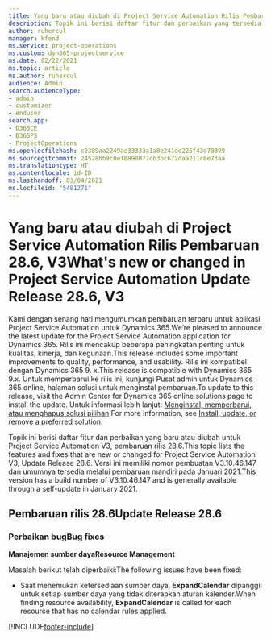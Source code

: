 ```yaml
---
title: Yang baru atau diubah di Project Service Automation Rilis Pembaruan 28.6, Hotfix, V3
description: Topik ini berisi daftar fitur dan perbaikan yang tersedia di Hotfix Project Service Automation V3, pembaruan rilis 28.6, V3.
author: ruhercul
manager: kfend
ms.service: project-operations
ms.custom: dyn365-projectservice
ms.date: 02/22/2021
ms.topic: article
ms.author: ruhercul
audience: Admin
search.audienceType:
- admin
- customizer
- enduser
search.app:
- D365CE
- D365PS
- ProjectOperations
ms.openlocfilehash: c2389aa2249ae33333a1a8e241de225f43d70899
ms.sourcegitcommit: 24528bb9c0ef8898077cb3bc672daa211c0e73aa
ms.translationtype: HT
ms.contentlocale: id-ID
ms.lasthandoff: 03/04/2021
ms.locfileid: "5481271"
---
```

# <a name="whats-new-or-changed-in-project-service-automation-update-release-286-v3"></a><span data-ttu-id="70d2f-103">Yang baru atau diubah di Project Service Automation Rilis Pembaruan 28.6, V3</span><span class="sxs-lookup"><span data-stu-id="70d2f-103">What's new or changed in Project Service Automation Update Release 28.6, V3</span></span>

<span data-ttu-id="70d2f-104">Kami dengan senang hati mengumumkan pembaruan terbaru untuk aplikasi Project Service Automation untuk Dynamics 365.</span><span class="sxs-lookup"><span data-stu-id="70d2f-104">We’re pleased to announce the latest update for the Project Service Automation application for Dynamics 365.</span></span> <span data-ttu-id="70d2f-105">Rilis ini mencakup beberapa peningkatan penting untuk kualitas, kinerja, dan kegunaan.</span><span class="sxs-lookup"><span data-stu-id="70d2f-105">This release includes some important improvements to quality, performance, and usability.</span></span> <span data-ttu-id="70d2f-106">Rilis ini kompatibel dengan Dynamics 365 9. x.</span><span class="sxs-lookup"><span data-stu-id="70d2f-106">This release is compatible with Dynamics 365 9.x.</span></span> <span data-ttu-id="70d2f-107">Untuk memperbarui ke rilis ini, kunjungi Pusat admin untuk Dynamics 365 online, halaman solusi untuk menginstal pembaruan.</span><span class="sxs-lookup"><span data-stu-id="70d2f-107">To update to this release, visit the Admin Center for Dynamics 365 online solutions page to install the update.</span></span> <span data-ttu-id="70d2f-108">Untuk informasi lebih lanjut: [Menginstal, memperbarui, atau menghapus solusi pilihan](https://docs.microsoft.com/power-platform/admin/install-remove-preferred-solution).</span><span class="sxs-lookup"><span data-stu-id="70d2f-108">For more information, see [Install, update, or remove a preferred solution](https://docs.microsoft.com/power-platform/admin/install-remove-preferred-solution).</span></span>

<span data-ttu-id="70d2f-109">Topik ini berisi daftar fitur dan perbaikan yang baru atau diubah untuk Project Service Automation V3, pembaruan rilis 28.6.</span><span class="sxs-lookup"><span data-stu-id="70d2f-109">This topic lists the features and fixes that are new or changed for Project Service Automation V3, Update Release 28.6.</span></span> <span data-ttu-id="70d2f-110">Versi ini memiliki nomor pembuatan V3.10.46.147 dan umumnya tersedia melalui pembaruan mandiri pada Januari 2021.</span><span class="sxs-lookup"><span data-stu-id="70d2f-110">This version has a build number of V3.10.46.147 and is generally available through a self-update in January 2021.</span></span>

## <a name="update-release-286"></a><span data-ttu-id="70d2f-111">Pembaruan rilis 28.6</span><span class="sxs-lookup"><span data-stu-id="70d2f-111">Update Release 28.6</span></span>

### <a name="bug-fixes"></a><span data-ttu-id="70d2f-112">Perbaikan bug</span><span class="sxs-lookup"><span data-stu-id="70d2f-112">Bug fixes</span></span>


<span data-ttu-id="70d2f-113">**Manajemen sumber daya**</span><span class="sxs-lookup"><span data-stu-id="70d2f-113">**Resource Management**</span></span>

<span data-ttu-id="70d2f-114">Masalah berikut telah diperbaiki:</span><span class="sxs-lookup"><span data-stu-id="70d2f-114">The following issues have been fixed:</span></span>

- <span data-ttu-id="70d2f-115">Saat menemukan ketersediaan sumber daya, **ExpandCalendar** dipanggil untuk setiap sumber daya yang tidak diterapkan aturan kalender.</span><span class="sxs-lookup"><span data-stu-id="70d2f-115">When finding resource availability, **ExpandCalendar** is called for each resource that has no calendar rules applied.</span></span>


[!INCLUDE[footer-include](../includes/footer-banner.md)]
